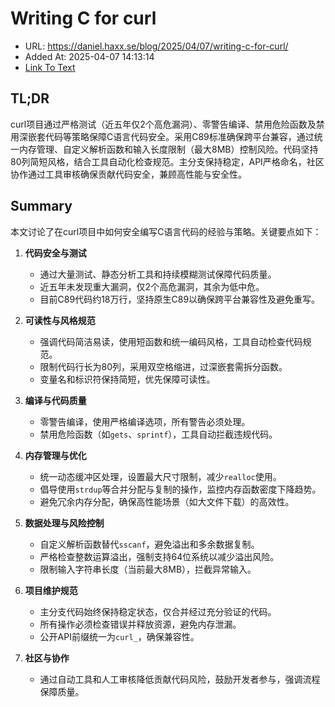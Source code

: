# Writing C for curl
- URL: https://daniel.haxx.se/blog/2025/04/07/writing-c-for-curl/
- Added At: 2025-04-07 14:13:14
- [Link To Text](2025-04-07-writing-c-for-curl_raw.md)

## TL;DR


curl项目通过严格测试（近五年仅2个高危漏洞）、零警告编译、禁用危险函数及禁用深嵌套代码等策略保障C语言代码安全。采用C89标准确保跨平台兼容，通过统一内存管理、自定义解析函数和输入长度限制（最大8MB）控制风险。代码坚持80列简短风格，结合工具自动化检查规范。主分支保持稳定，API严格命名，社区协作通过工具审核确保贡献代码安全，兼顾高性能与安全性。

## Summary


本文讨论了在curl项目中如何安全编写C语言代码的经验与策略。关键要点如下：

1. **代码安全与测试**  
   - 通过大量测试、静态分析工具和持续模糊测试保障代码质量。  
   - 近五年未发现重大漏洞，仅2个高危漏洞，其余为低中危。  
   - 目前C89代码约18万行，坚持原生C89以确保跨平台兼容性及避免重写。

2. **可读性与风格规范**  
   - 强调代码简洁易读，使用短函数和统一编码风格，工具自动检查代码规范。  
   - 限制代码行长为80列，采用双空格缩进，过深嵌套需拆分函数。  
   - 变量名和标识符保持简短，优先保障可读性。

3. **编译与代码质量**  
   - 零警告编译，使用严格编译选项，所有警告必须处理。  
   - 禁用危险函数（如`gets`、`sprintf`），工具自动拦截违规代码。

4. **内存管理与优化**  
   - 统一动态缓冲区处理，设置最大尺寸限制，减少`realloc`使用。  
   - 倡导使用`strdup`等合并分配与复制的操作，监控内存函数密度下降趋势。  
   - 避免冗余内存分配，确保高性能场景（如大文件下载）的高效性。

5. **数据处理与风险控制**  
   - 自定义解析函数替代`sscanf`，避免溢出和多余数据复制。  
   - 严格检查整数运算溢出，强制支持64位系统以减少溢出风险。  
   - 限制输入字符串长度（当前最大8MB），拦截异常输入。

6. **项目维护规范**  
   - 主分支代码始终保持稳定状态，仅合并经过充分验证的代码。  
   - 所有操作必须检查错误并释放资源，避免内存泄漏。  
   - 公开API前缀统一为`curl_`，确保兼容性。

7. **社区与协作**  
   - 通过自动工具和人工审核降低贡献代码风险，鼓励开发者参与，强调流程保障质量。
